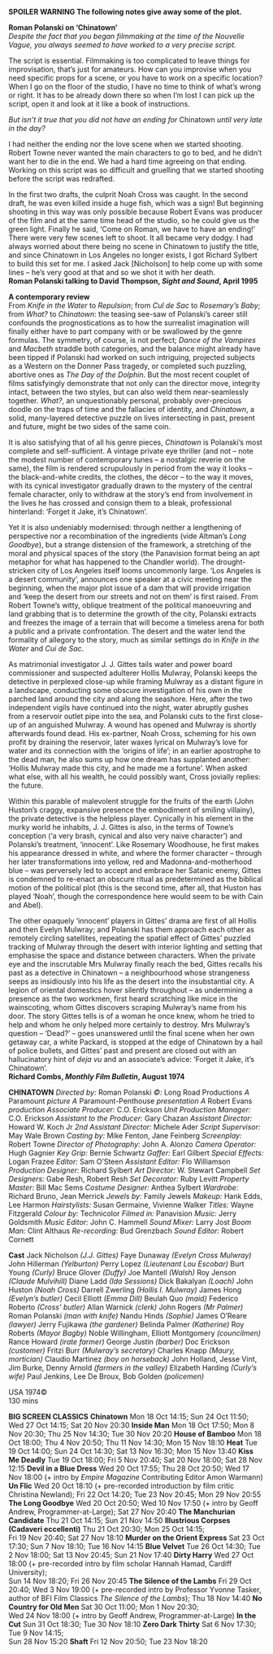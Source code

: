**SPOILER WARNING  The following notes give away some of the plot.**<br>

**Roman Polanski on ‘Chinatown’**<br>
_Despite the fact that you began filmmaking at the time of the Nouvelle Vague, you always seemed to have worked to a very precise script._

The script is essential. Filmmaking is too complicated to leave things for improvisation, that’s just for amateurs. How can you improvise when you need specific props for a scene, or you have to work on a specific location? When I go on the floor of the studio, I have no time to think of what’s wrong or right. It has to be already down there so when I’m lost I can pick up the script, open it and look at it like a book of instructions.

_But isn’t it true that you did not have an ending for_ Chinatown _until very late in the day?_

I had neither the ending nor the love scene when we started shooting. Robert Towne never wanted the main characters to go to bed, and he didn’t want her to die in the end. We had a hard time agreeing on that ending. Working on this script was so difficult and gruelling that we started shooting before the script was redrafted.

In the first two drafts, the culprit Noah Cross was caught. In the second draft, he was even killed inside a huge fish, which was a sign! But beginning shooting in this way was only possible because Robert Evans was producer of the film and at the same time head of the studio, so he could give us the green light. Finally he said, ‘Come on Roman, we have to have an ending!’ There were very few scenes left to shoot. It all became very dodgy. I had always worried about there being no scene in Chinatown to justify the title, and since Chinatown in Los Angeles no longer exists, I got Richard Sylbert to build this set for me. I asked Jack [Nicholson] to help come up with some lines – he’s very good at that and so we shot it with her death.<br>
**Roman Polanski talking to David Thompson, _Sight and Sound_, April 1995**<br>

**A contemporary review**<br>
From _Knife in the Water_ to _Repulsion_; from _Cul de Sac_ to _Rosemary’s Baby_; from _What?_ to _Chinatown_: the teasing see-saw of Polanski’s career still confounds the prognostications as to how the surrealist imagination will finally either have to part company with or be swallowed by the genre formulas.  The symmetry, of course, is not perfect; _Dance of the Vampires_ and _Macbeth_ straddle both categories, and the balance might already have been tipped if Polanski had worked on such intriguing, projected subjects as a Western on the Donner Pass tragedy, or completed such puzzling, abortive ones as _The Day of the Dolphin_. But the most recent couplet of films satisfyingly demonstrate that not only can the director move, integrity intact, between the two styles, but can also weld them near-seamlessly together. _What?_, an unquestionably personal, probably over-precious doodle on the traps of time and the fallacies of identity, and _Chinatown_, a solid, many-layered detective puzzle on lives intersecting in past, present and future, might be two sides of the same coin.

It is also satisfying that of all his genre pieces, _Chinatown_ is Polanski’s most complete and self-sufficient. A vintage private eye thriller (and not – note the modest number of contemporary tunes – a nostalgic reverie on the same), the film is rendered scrupulously in period from the way it looks – the black-and-white credits, the clothes, the décor – to the way it moves, with its cynical investigator gradually drawn to the mystery of the central female character, only to withdraw at the story’s end from involvement in the lives he has crossed and consign them to a bleak, professional hinterland: ‘Forget it Jake, it’s Chinatown’.

Yet it is also undeniably modernised: through neither a lengthening of perspective nor a recombination of the ingredients (vide Altman’s _Long Goodbye_), but a strange distension of the framework, a stretching of the moral and physical spaces of the story (the Panavision format being an apt metaphor for what has happened to the Chandler world). The drought-stricken city of Los Angeles itself looms uncommonly large. ‘Los Angeles is a desert community’, announces one speaker at a civic meeting near the beginning, when the major plot issue of a dam that will provide irrigation and ‘keep the desert from our streets and not on them’ is first raised. From Robert Towne’s witty, oblique treatment of the political manoeuvring and land grabbing that is to determine the growth of the city, Polanski extracts and freezes the image of a terrain that will become a timeless arena for both a public and a private confrontation.  The desert and the water lend the formality of allegory to the story, much as similar settings do in _Knife in the Water_ and _Cui de Sac_.

As matrimonial investigator J. J. Gittes tails water and power board commissioner and suspected adulterer Hollis Mulwray, Polanski keeps the detective in perplexed close-up while framing Mulwray as a distant figure in a landscape, conducting some obscure investigation of his own in the parched land around the city and along the seashore. Here, after the two independent vigils have continued into the night, water abruptly gushes from a reservoir outlet pipe into the sea, and Polanski cuts to the first close-up of an anguished Mulwray. A wound has opened and Mulwray is shortly afterwards found dead. His ex-partner, Noah Cross, scheming for his own profit by draining the reservoir, later waxes lyrical on Mulwray’s love for water and its connection with the ‘origins of life’; in an earlier apostrophe to the dead man, he also sums up how one dream has supplanted another: ‘Hollis Mulwray made this city, and he made me a fortune’. When asked what else, with all his wealth, he could possibly want, Cross jovially replies: the future.

Within this parable of malevolent struggle for the fruits of the earth (John Huston’s craggy, expansive presence the embodiment of smiling villainy), the private detective is the helpless player. Cynically in his element in the murky world he inhabits, J. J. Gittes is also, in the terms of Towne’s conception (‘a very brash, cynical and also very naive character’) and Polanski’s treatment, ‘innocent’. Like Rosemary Woodhouse, he first makes his appearance dressed in white, and where the former character – through her later transformations into yellow, red and Madonna-and-motherhood blue – was perversely led to accept and embrace her Satanic enemy, Gittes is condemned to re-enact an obscure ritual as predetermined as the biblical motion of the political plot (this is the second time, after all, that Huston has played ‘Noah’, though the correspondence here would seem to be with Cain and Abel).

The other opaquely ‘innocent’ players in Gittes’ drama are first of all Hollis and then Evelyn Mulwray; and Polanski has them approach each other as remotely circling satellites, repeating the spatial effect of Gittes’ puzzled tracking of Mulwray through the desert with interior lighting and setting that emphasise the space and distance between characters. When the private eye and the inscrutable Mrs Mulwray finally reach the bed, Gittes recalls his past as a detective in Chinatown – a neighbourhood whose strangeness seeps as insidiously into his life as the desert into the insubstantial city. A legion of oriental domestics hover silently throughout – as undermining a presence as the two workmen, first heard scratching like mice in the wainscoting, whom Gittes discovers scraping Mulwray’s name from his door. The story Gittes tells is of a woman he once knew, whom he tried to help and whom he only helped more certainly to destroy. Mrs Mulwray’s question – ‘Dead?’ – goes unanswered until the final scene when her own getaway car, a white Packard, is stopped at the edge of Chinatown by a hail of police bullets, and Gittes’ past and present are closed out with an hallucinatory hint of _deja vu_ and an associate’s advice: ‘Forget it Jake, it’s Chinatown’.<br>
**Richard Combs, _Monthly Film Bulletin_, August 1974**<br>


**CHINATOWN**
_Directed by:_ Roman Polanski
_©:_ Long Road Productions
_A_ Paramount _picture_
_A_ Paramount-Penthouse _presentation_
_A_ Robert Evans _production_
_Associate Producer:_ C.O. Erickson
_Unit Production Manager:_ C.O. Erickson
_Assistant to the Producer:_ Gary Chazan
_Assistant Director:_ Howard W. Koch Jr
_2nd Assistant Director:_ Michele Ader
_Script Supervisor:_ May Wale Brown
_Casting by:_ Mike Fenton, Jane Feinberg
_Screenplay:_ Robert Towne
_Director of Photography:_ John A. Alonzo
_Camera Operator:_ Hugh Gagnier
_Key Grip:_ Bernie Schwartz
_Gaffer:_ Earl Gilbert
_Special Effects:_ Logan Frazee
_Editor:_ Sam O’Steen
_Assistant Editor:_ Flo Williamson
_Production Designer:_ Richard Sylbert
_Art Director:_ W. Stewart Campbell
_Set Designers:_ Gabe Resh, Robert Resh
_Set Decorator:_ Ruby Levitt
_Property Master:_ Bill Mac Sems
_Costume Designer:_ Anthea Sylbert
_Wardrobe:_ Richard Bruno, Jean Merrick
_Jewels by:_ Family Jewels
_Makeup:_ Hank Edds, Lee Harmon
_Hairstylists:_ Susan Germaine, Vivienne Walker
_Titles:_ Wayne Fitzgerald
_Colour by:_ Technicolor
_Filmed in:_ Panavision
_Music:_ Jerry Goldsmith
_Music Editor:_ John C. Hammell
_Sound Mixer:_ Larry Jost
_Boom Man:_ Clint Althaus
_Re-recording:_ Bud Grenzbach
_Sound Editor:_ Robert Cornett<br>

**Cast**
Jack Nicholson _(J.J. Gittes)_
Faye Dunaway _(Evelyn Cross Mulwray)_
John Hillerman _(Yelburton)_
Perry Lopez _(Lieutenant Lou Escobar)_
Burt Young _(Curly)_
Bruce Glover _(Duffy)_
Joe Mantell _(Walsh)_
Roy Jenson _(Claude Mulvihill)_
Diane Ladd _(Ida Sessions)_
Dick Bakalyan _(Loach)_
John Huston _(Noah Cross)_
Darrell Zwerling _(Hollis I. Mulwray)_
James Hong _(Evelyn’s butler)_
Cecil Elliott _(Emma Dill)_
Beulah Quo _(maid)_
Federico Roberto _(Cross’ butler)_
Allan Warnick _(clerk)_
John Rogers _(Mr Palmer)_
Roman Polanski _(man with knife)_
Nandu Hinds _(Sophie)_
James O’Reare _(lawyer)_
Jerry Fujikawa _(the gardener)_
Belinda Palmer _(Katherine)_
Roy Roberts _(Mayor Bagby)_
Noble Willingham, Elliott Montgomery _(councilmen)_
Rance Howard _(irate farmer)_
George Justin _(barber)_
Doc Erickson _(customer)_
Fritzi Burr _(Mulwray’s secretary)_
Charles Knapp _(Maury, mortician)_
Claudio Martinez _(boy on horseback)_
John Holland, Jesse Vint, Jim Burke,
Denny Arnold _(farmers in the valley)_
Elizabeth Harding _(Curly’s wife)_
Paul Jenkins, Lee De Broux, Bob Golden _(policemen)_<br>

USA 1974©<br>
130 mins<br>


**BIG SCREEN CLASSICS**
**Chinatown**
Mon 18 Oct 14:15; Sun 24 Oct 11:50;  Wed 27 Oct 14:15; Sat 20 Nov 20:30
**Inside Man**
Mon 18 Oct 17:50; Mon 8 Nov 20:30;  Thu 25 Nov 14:30; Tue 30 Nov 20:20
**House of Bamboo**
Mon 18 Oct 18:00; Thu 4 Nov 20:50;  Thu 11 Nov 14:30; Mon 15 Nov 18:10
**Heat**
Tue 19 Oct 14:00; Sun 24 Oct 14:30;  Sat 13 Nov 16:30; Mon 15 Nov 13:40
**Kiss Me Deadly**
Tue 19 Oct 18:00; Fri 5 Nov 20:40;  Sat 20 Nov 18:00; Sat 28 Nov 12:15
**Devil in a Blue Dress**
Wed 20 Oct 17:55; Thu 28 Oct 20:50;  Wed 17 Nov 18:00 (+ intro by _Empire Magazine_ Contributing Editor Amon Warmann)
**Un Flic**
Wed 20 Oct 18:10 (+ pre-recorded introduction by film critic Christina Newland); Fri 22 Oct 14:20;  Tue 23 Nov 20:45; Mon 29 Nov 20:55
**The Long Goodbye**
Wed 20 Oct 20:50; Wed 10 Nov 17:50 (+ intro by Geoff Andrew, Programmer-at-Large);  Sat 27 Nov 20:40
**The Manchurian Candidate**
Thu 21 Oct 14:15; Sun 21 Nov 14:50
**Illustrious Corpses (Cadaveri eccellenti)**
Thu 21 Oct 20:30; Mon 25 Oct 14:15;  
Fri 19 Nov 20:40; Sat 27 Nov 18:10
**Murder on the Orient Express**
Sat 23 Oct 17:30; Sun 7 Nov 18:10;  Tue 16 Nov 14:15
**Blue Velvet**
Tue 26 Oct 14:30; Tue 2 Nov 18:00;  Sat 13 Nov 20:45; Sun 21 Nov 17:40
**Dirty Harry**
Wed 27 Oct 18:00 (+ pre-recorded intro by film scholar Hannah Hamad, Cardiff University);  
Sun 14 Nov 18:20; Fri 26 Nov 20:45
**The Silence of the Lambs**
Fri 29 Oct 20:40; Wed 3 Nov 19:00 (+ pre-recorded intro by Professor Yvonne Tasker, author of BFI Film Classics _The Silence of the Lambs_);  Thu 18 Nov 14:40
**No Country for Old Men**
Sat 30 Oct 11:00; Mon 1 Nov 20:30;  
Wed 24 Nov 18:00 (+ intro by Geoff Andrew, Programmer-at-Large)
**In the Cut**
Sun 31 Oct 18:30; Tue 30 Nov 18:10
**Zero Dark Thirty**
Sat 6 Nov 17:30; Tue 9 Nov 14:15;  
Sun 28 Nov 15:20
**Shaft**
Fri 12 Nov 20:50; Tue 23 Nov 18:20
<!--stackedit_data:
eyJoaXN0b3J5IjpbNTAzMzkxNDMzLDQ5NzgxODgxMF19
-->
